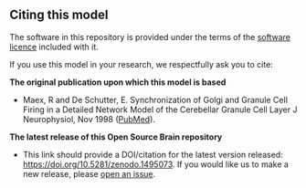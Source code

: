 ## Citing this model

The software in this repository is provided under the terms of the [software licence](LICENCE) included with it. 

If you use this model in your research, we respectfully ask you to cite:

**The original publication upon which this model is based**

   - Maex, R and De Schutter, E. Synchronization of Golgi and Granule Cell Firing in a Detailed Network Model of the Cerebellar Granule Cell Layer J Neurophysiol, Nov 1998 ([PubMed](https://www.ncbi.nlm.nih.gov/pubmed/9819260)).

**The latest release of this Open Source Brain repository**

   - This link should provide a DOI/citation for the latest version released: https://doi.org/10.5281/zenodo.1495073. If you would like us to make a new release, please [open an issue](../../issues).

